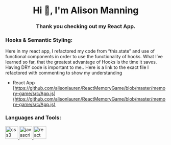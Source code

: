 
<h1 align="center">Hi 👋, I'm Alison Manning</h1>
<h3 align="center">Thank you checking out my React App.</h3>

<h3 align="left">Hooks & Semantic Styling:</h3>
<p align="left"> Here in my react app, I refactored my code from “this.state” and use of functional components in order to use the functionality of hooks. What I’ve learned so far, that the greatest advantage of Hooks is the time it saves. Having DRY code is important to me.. Here is a link to the exact file I refactored with commenting to show my understanding   </p>

- React App [https://github.com/alisonlauren/ReactMemoryGame/blob/master/memory-game/src/App.js](https://github.com/alisonlauren/ReactMemoryGame/blob/master/memory-game/src/App.js)


<h3 align="left">Languages and Tools:</h3>
<p align="left"> <a href="https://www.w3schools.com/css/" target="_blank"> <img src="https://devicons.github.io/devicon/devicon.git/icons/css3/css3-original-wordmark.svg" alt="css3" width="40" height="40"/> </a> <a href="https://developer.mozilla.org/en-US/docs/Web/JavaScript" target="_blank"> <img src="https://devicons.github.io/devicon/devicon.git/icons/javascript/javascript-original.svg" alt="javascript" width="40" height="40"/> </a> <a href="https://reactjs.org/" target="_blank"> <img src="https://devicons.github.io/devicon/devicon.git/icons/react/react-original-wordmark.svg" alt="react" width="40" height="40"/> </a> </p>
